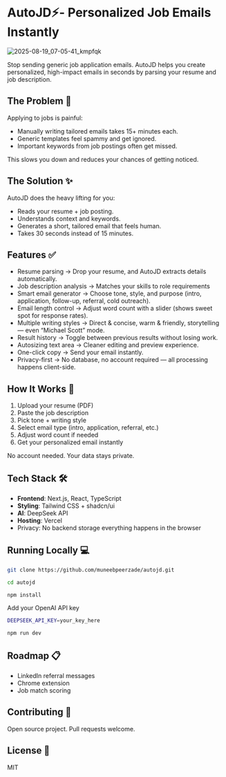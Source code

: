 # AutoJD⚡- Personalized Job Emails Instantly
![2025-08-19_07-05-41_kmpfqk](https://github.com/user-attachments/assets/5ab50056-cc75-4d1b-9b7a-3265db6f3cd8)

Stop sending generic job application emails. AutoJD helps you create personalized, high-impact emails in seconds by parsing your resume and job description. 
## The Problem 🎯

Applying to jobs is painful:
- Manually writing tailored emails takes 15+ minutes each.
- Generic templates feel spammy and get ignored.
- Important keywords from job postings often get missed.

This slows you down and reduces your chances of getting noticed.

## The Solution ✨

AutoJD does the heavy lifting for you:
- Reads your resume + job posting.
- Understands context and keywords.
- Generates a short, tailored email that feels human.
- Takes 30 seconds instead of 15 minutes.

## Features ✅
- Resume parsing → Drop your resume, and AutoJD extracts details automatically.
- Job description analysis → Matches your skills to role requirements
- Smart email generator → Choose tone, style, and purpose (intro, application, follow-up, referral, cold outreach).
- Email length control → Adjust word count with a slider (shows sweet spot for response rates).
- Multiple writing styles → Direct & concise, warm & friendly, storytelling — even “Michael Scott” mode.
- Result history → Toggle between previous results without losing work.
- Autosizing text area → Cleaner editing and preview experience.
- One-click copy → Send your email instantly.
- Privacy-first → No database, no account required — all processing happens client-side.

## How It Works 🚀

1. Upload your resume (PDF)
2. Paste the job description
3. Pick tone + writing style
4. Select email type (intro, application, referral, etc.)
5. Adjust word count if needed
6. Get your personalized email instantly

No account needed. Your data stays private.

## Tech Stack 🛠️

- **Frontend**: Next.js, React, TypeScript
- **Styling**: Tailwind CSS + shadcn/ui
- **AI**: DeepSeek API
- **Hosting**: Vercel
- Privacy: No backend storage everything happens in the browser

## Running Locally 💻

```bash
git clone https://github.com/muneebpeerzade/autojd.git
```

```bash
cd autojd
```

```bash
npm install
```
 Add your OpenAI API key
```bash
DEEPSEEK_API_KEY=your_key_here
```

```bash
npm run dev
```

## Roadmap 📋

- LinkedIn referral messages
- Chrome extension
- Job match scoring

## Contributing 🤝

Open source project. Pull requests welcome.

## License 📄

MIT

